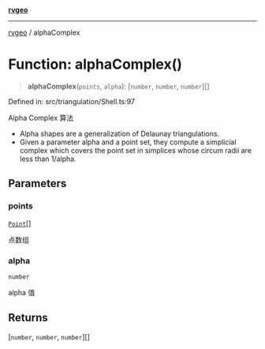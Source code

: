 [**rvgeo**](../README.md)

***

[rvgeo](../globals.md) / alphaComplex

# Function: alphaComplex()

> **alphaComplex**(`points`, `alpha`): \[`number`, `number`, `number`\][]

Defined in: src/triangulation/Shell.ts:97

Alpha Complex 算法
- Alpha shapes are a generalization of Delaunay triangulations. 
- Given a parameter alpha and a point set, they compute a simplicial complex which covers the point set in simplices whose circum radii are less than 1/alpha.

## Parameters

### points

[`Point`](../classes/Point.md)[]

点数组

### alpha

`number`

alpha 值

## Returns

\[`number`, `number`, `number`\][]
